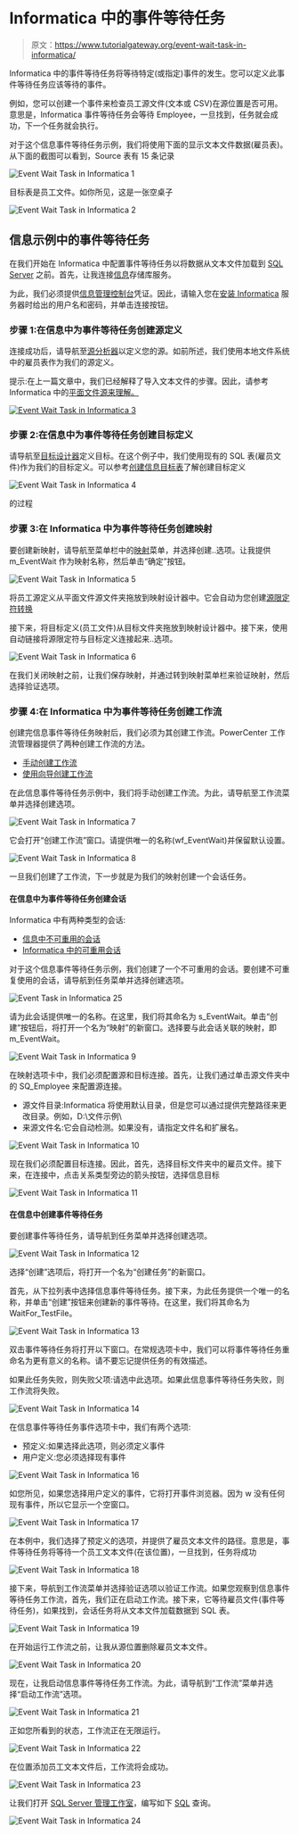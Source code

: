 # Informatica 中的事件等待任务

> 原文：<https://www.tutorialgateway.org/event-wait-task-in-informatica/>

Informatica 中的事件等待任务将等待特定(或指定)事件的发生。您可以定义此事件等待任务应该等待的事件。

例如，您可以创建一个事件来检查员工源文件(文本或 CSV)在源位置是否可用。意思是，Informatica 事件等待任务会等待 Employee，一旦找到，任务就会成功，下一个任务就会执行。

对于这个信息事件等待任务示例，我们将使用下面的显示文本文件数据(雇员表)。从下面的截图可以看到，Source 表有 15 条记录

![Event Wait Task in Informatica 1](img/a9888cfc401faf28e12e11300a93c794.png)

目标表是员工文件。如你所见，这是一张空桌子

![Event Wait Task in Informatica 2](img/856806a2c6e6311c35f52b35addad93d.png)

## 信息示例中的事件等待任务

在我们开始在 Informatica 中配置事件等待任务以将数据从文本文件加载到 [SQL Server](https://www.tutorialgateway.org/sql/) 之前。首先，让我连接[信息](https://www.tutorialgateway.org/informatica/)存储库服务。

为此，我们必须提供[信息管理控制台](https://www.tutorialgateway.org/informatica-admin-console/)凭证。因此，请输入您在[安装 Informatica](https://www.tutorialgateway.org/how-to-install-informatica/) 服务器时给出的用户名和密码，并单击连接按钮。

### 步骤 1:在信息中为事件等待任务创建源定义

连接成功后，请导航至[源分析器](https://www.tutorialgateway.org/informatica-source-analyzer/)以定义您的源。如前所述，我们使用本地文件系统中的雇员表作为我们的源定义。

提示:在上一篇文章中，我们已经解释了导入文本文件的步骤。因此，请参考 Informatica 中的[平面文件源来理解。](https://www.tutorialgateway.org/flat-file-source-in-informatica/)

[![Event Wait Task in Informatica 3](img/e02023655a558ad91c8bcda5f3ec1827.png)](https://www.tutorialgateway.org/flat-file-source-in-informatica/)

### 步骤 2:在信息中为事件等待任务创建目标定义

请导航至[目标设计器](https://www.tutorialgateway.org/target-designer-in-informatica/)定义目标。在这个例子中，我们使用现有的 SQL 表(雇员文件)作为我们的目标定义。可以参考[创建信息目标表](https://www.tutorialgateway.org/create-informatica-target-table-using-source-definition/)了解创建目标定义

![Event Wait Task in Informatica 4](img/1da0ca96bef777809b68050be17f862a.png)

的过程

### 步骤 3:在 Informatica 中为事件等待任务创建映射

要创建新映射，请导航至菜单栏中的[映射](https://www.tutorialgateway.org/informatica-mapping/)菜单，并选择创建..选项。让我提供 m_EventWait 作为映射名称，然后单击“确定”按钮。

![Event Wait Task in Informatica 5](img/8303a0a33521dc7f3d443bb0e9795007.png)

将员工源定义从平面文件源文件夹拖放到映射设计器中。它会自动为您创建[源限定符转换](https://www.tutorialgateway.org/source-qualifier-transformation-in-informatica/)

接下来，将目标定义(员工文件)从目标文件夹拖放到映射设计器中。接下来，使用自动链接将源限定符与目标定义连接起来..选项。

![Event Wait Task in Informatica 6](img/da46a6f35fd29d1531c7cc7b095d5564.png)

在我们关闭映射之前，让我们保存映射，并通过转到映射菜单栏来验证映射，然后选择验证选项。

### 步骤 4:在 Informatica 中为事件等待任务创建工作流

创建完信息事件等待任务映射后，我们必须为其创建工作流。PowerCenter 工作流管理器提供了两种创建工作流的方法。

*   [手动创建工作流](https://www.tutorialgateway.org/informatica-workflow/)
*   [使用向导创建工作流](https://www.tutorialgateway.org/informatica-workflow-using-wizard/)

在此信息事件等待任务示例中，我们将手动创建工作流。为此，请导航至工作流菜单并选择创建选项。

![Event Wait Task in Informatica 7](img/b197d74a61290a723a39bbaa6063f19d.png)

它会打开“创建工作流”窗口。请提供唯一的名称(wf_EventWait)并保留默认设置。

![Event Wait Task in Informatica 8](img/1413ab88ad2efc221d234da7e5946df7.png)

一旦我们创建了工作流，下一步就是为我们的映射创建一个会话任务。

#### 在信息中为事件等待任务创建会话

Informatica 中有两种类型的会话:

*   [信息中不可重用的会话](https://www.tutorialgateway.org/session-in-informatica/)
*   [Informatica 中的可重用会话](https://www.tutorialgateway.org/reusable-session-in-informatica/)

对于这个信息事件等待任务示例，我们创建了一个不可重用的会话。要创建不可重复使用的会话，请导航到任务菜单并选择创建选项。

![Event Task in Informatica 25](img/a250e618137c129a824f9d9fbd039892.png)

请为此会话提供唯一的名称。在这里，我们将其命名为 s_EventWait。单击“创建”按钮后，将打开一个名为“映射”的新窗口。选择要与此会话关联的映射，即 m_EventWait。

![Event Wait Task in Informatica 9](img/35ae498f2fb258d4c66094dbc5ee9b6b.png)

在映射选项卡中，我们必须配置源和目标连接。首先，让我们通过单击源文件夹中的 SQ_Employee 来配置源连接。

*   源文件目录:Informatica 将使用默认目录，但是您可以通过提供完整路径来更改目录。例如，D:\文件示例\
*   来源文件名:它会自动检测。如果没有，请指定文件名和扩展名。

![Event Wait Task in Informatica 10](img/8742c3bbb86771e5e4b9bc474b09adb6.png)

现在我们必须配置目标连接。因此，首先，选择目标文件夹中的雇员文件。接下来，在连接中，点击关系类型旁边的箭头按钮，选择信息目标

![Event Wait Task in Informatica 11](img/6755fc595a82b6ae000fc867f3101cee.png)

#### 在信息中创建事件等待任务

要创建事件等待任务，请导航到任务菜单并选择创建选项。

![Event Wait Task in Informatica 12](img/24c94185a39b267309411c0f6daaa077.png)

选择“创建”选项后，将打开一个名为“创建任务”的新窗口。

首先，从下拉列表中选择信息事件等待任务。接下来，为此任务提供一个唯一的名称，并单击“创建”按钮来创建新的事件等待。在这里，我们将其命名为 WaitFor_TestFile。

![Event Wait Task in Informatica 13](img/368edb99ad6e0f7a8d0592e3b9880314.png)

双击事件等待任务将打开以下窗口。在常规选项卡中，我们可以将事件等待任务重命名为更有意义的名称。请不要忘记提供任务的有效描述。

如果此任务失败，则失败父项:请选中此选项。如果此信息事件等待任务失败，则工作流将失败。

![Event Wait Task in Informatica 14](img/a7a6734745d065d29e26b351c0260968.png)

在信息事件等待任务事件选项卡中，我们有两个选项:

*   预定义:如果选择此选项，则必须定义事件
*   用户定义:您必须选择现有事件

![Event Wait Task in Informatica 16](img/ab848c3a4b029fdf9cf6d64035eecc51.png)

如您所见，如果您选择用户定义的事件，它将打开事件浏览器。因为 w 没有任何现有事件，所以它显示一个空窗口。

![Event Wait Task in Informatica 17](img/1c5231fe8a892ddbc59e4f929237eb87.png)

在本例中，我们选择了预定义的选项，并提供了雇员文本文件的路径。意思是，事件等待任务将等待一个员工文本文件(在该位置)，一旦找到，任务将成功

![Event Wait Task in Informatica 18](img/a5fcd76aaf48552422454059c1f1e03c.png)

接下来，导航到工作流菜单并选择验证选项以验证工作流。如果您观察到信息事件等待任务工作流，首先，我们正在启动工作流。接下来，它等待雇员文件(事件等待任务)，如果找到，会话任务将从文本文件加载数据到 SQL 表。

![Event Wait Task in Informatica 19](img/4373a5aa51c656c02d807bc634b7f8e3.png)

在开始运行工作流之前，让我从源位置删除雇员文本文件。

![Event Wait Task in Informatica 20](img/c4fed489e0e8b1246f1e9f0aa918a164.png)

现在，让我启动信息事件等待任务工作流。为此，请导航到“工作流”菜单并选择“启动工作流”选项。

![Event Wait Task in Informatica 21](img/003721ae87dabde3093b0fa438dec799.png)

正如您所看到的状态，工作流正在无限运行。

![Event Wait Task in Informatica 22](img/9e57844e1793bd873b0291bd47bb2dd0.png)

在位置添加员工文本文件后，工作流将会成功。

![Event Wait Task in Informatica 23](img/e8020c67be996dd1e6f7c62d1a1a7d42.png)

让我们打开 [SQL Server 管理工作室](https://www.tutorialgateway.org/sql-server-management-studio/)，编写如下 [SQL](https://www.tutorialgateway.org/sql/) 查询。

![Event Wait Task in Informatica 24](img/0e4591a95bb5a1e4e283fd1692896cb0.png)